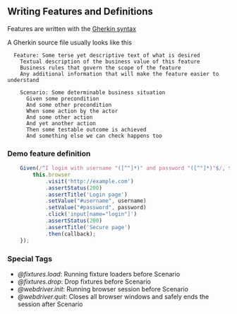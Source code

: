 Writing Features and Definitions
-------------

Features are written with the [Gherkin syntax](https://github.com/cucumber/cucumber/wiki/Gherkin)

A Gherkin source file usually looks like this

```gherkin
  Feature: Some terse yet descriptive text of what is desired
    Textual description of the business value of this feature
    Business rules that govern the scope of the feature
    Any additional information that will make the feature easier to understand

    Scenario: Some determinable business situation
      Given some precondition
      And some other precondition
      When some action by the actor
      And some other action
      And yet another action
      Then some testable outcome is achieved
      And something else we can check happens too
```

### Demo feature definition

```javascript
    Given(/^I login with username "([^"]*)" and password "([^"]*)"$/, function(username, password, callback) {
        this.browser
            .visit('http://example.com')
            .assertStatus(200)
            .assertTitle('Login page')
            .setValue("#username", username)
            .setValue("#password", password)
            .click('input[name="login"]')
            .assertStatus(200)
            .assertTitle('Secure page')
            .then(callback);
    });
```

### Special Tags

  * *@fixtures.load*: Running fixture loaders before Scenario
  * *@fixtures.drop*: Drop fixtures before Scenario
  * *@webdriver.init*: Running browser session before Scenario
  * *@webdriver.quit*: Closes all browser windows and safely ends the session after Scenario
